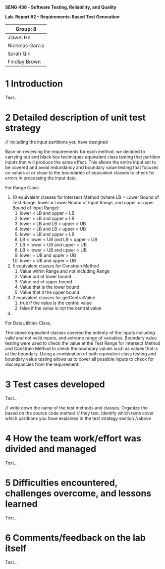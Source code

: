 **SENG 438 - Software Testing, Reliability, and Quality**

**Lab. Report \#2 – Requirements-Based Test Generation**

| Group: 8        |
| --------------- |
| Jiawei He       |
| Nicholas Garcia |
| Sarah Qin       |
| Findlay Brown   |

# 1 Introduction

Text…

# 2 Detailed description of unit test strategy

// including the input partitions you have designed


Base on reviewing the requirements for each method, we decided to carrying out and black box techniques equivalent class testing that partition inputs that will produce the same effect. This allows the entire input set to be covered and avoid redundancy and boundary value testing that focuses on values at or close to the boundaries of equivalent classes to check for errors in processing the input data. 

For Range Class: 
1. 10 equivalent classes for Intersect Method (where LB = Lower Bound of Test Range, lower = Lower Bound of Input Range, and upper = Upper Bound of Input Range): 
    1. lower < LB and upper < LB
    1. lower < LB and upper = LB
    1. lower < LB and LB < upper < UB
    1. lower = LB and LB < upper < UB
    1. lower = LB and upper = LB
    1. LB < lower < UB and LB < upper < UB
    1. LB < lower < UB and upper = UB
    1. LB < lower < UB and upper > UB
    1. lower = UB and upper > UB
    1. lower > UB and upper > UB
1. 5 equivalent classes for Constrain Method 
    1. Value within Range and not including Range
    1. Value out of lower bound
    1. Value out of upper bound
    1. Value that is the lower bound
    1. Value that it the upper bound
1. 2 equivalent classes for getCentralValue
    1. true if the value is the central value
    1. false if the value is not the central value
1. 

For DataUtilities Class,

The above equivalent classes covered the entirety of the inputs including valid and not valid inputs, and extreme range of variables. 
Boundary value testing were used to check the value at the Test Range for Intersect Method and Constrain Method to check the boundary values such as values that is at the boundary. Using a combination of both equivalent class testing and boundary value testing allows us to cover all possible inputs to check for discrepancies from the requirement. 



# 3 Test cases developed

Text…

// write down the name of the test methods and classes. Organize the based on
the source code method // they test. identify which tests cover which partitions
you have explained in the test strategy section //above

# 4 How the team work/effort was divided and managed

Text…

# 5 Difficulties encountered, challenges overcome, and lessons learned

Text…

# 6 Comments/feedback on the lab itself

Text…
